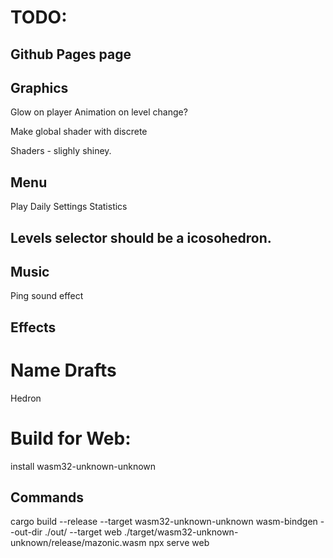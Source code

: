 # TODO:

## Github Pages page

## Graphics
Glow on player
Animation on level change?

Make global shader with discrete

Shaders - slighly shiney.

## Menu
Play
Daily
Settings
Statistics

## Levels selector should be a icosohedron.

## Music
Ping sound effect

## Effects


# Name Drafts
Hedron

# Build for Web:

install wasm32-unknown-unknown

## Commands
cargo build --release --target wasm32-unknown-unknown
wasm-bindgen --out-dir ./out/ --target web ./target/wasm32-unknown-unknown/release/mazonic.wasm
npx serve web

